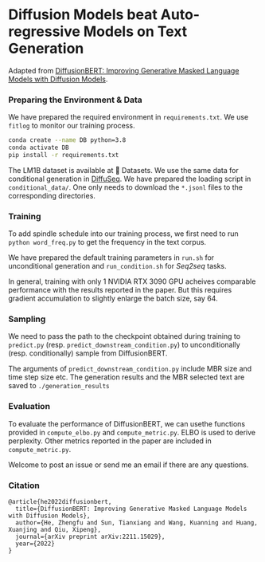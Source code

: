 # Diffusion Models beat Auto-regressive Models on Text Generation

Adapted from [DiffusionBERT: Improving Generative Masked Language Models with Diffusion Models](https://arxiv.org/abs/2211.15029).


### Preparing the Environment & Data

We have prepared the required environment in `requirements.txt`. We use `fitlog` to monitor our training process.

```bash
conda create --name DB python=3.8
conda activate DB
pip install -r requirements.txt
```

The LM1B dataset is available at 🤗 Datasets. We use the same data for conditional generation in [DiffuSeq](https://github.com/Shark-NLP/DiffuSeq). We have prepared the loading script in `conditional_data/`. One only needs to download the `*.jsonl` files to the corresponding directories.

### Training

To add spindle schedule into our training process, we first need to run `python word_freq.py` to get the frequency in the text corpus.

We have prepared the default training parameters in `run.sh` for unconditional generation and `run_condition.sh` for *Seq2seq* tasks.

In general, training with only 1 NVIDIA RTX 3090 GPU acheives comparable performance with the results reported in the paper. But this requires gradient accumulation to slightly enlarge the batch size, say 64.

### Sampling

We need to pass the path to the checkpoint obtained during training to `predict.py` (resp. `predict_downstream_condition.py`) to unconditionally (resp. conditionally) sample from DiffusionBERT.

The arguments of `predict_downstream_condition.py` include MBR size and time step size etc. The generation results and the MBR selected text are saved to `./generation_results`

### Evaluation

To evaluate the performance of DiffusionBERT, we can usethe functions provided in `compute_elbo.py` and `compute_metric.py`. ELBO is used to derive perplexity. Other metrics reported in the paper are included in `compute_metric.py`.



Welcome to post an issue or send me an email if there are any questions.

### Citation

```
@article{he2022diffusionbert,
  title={DiffusionBERT: Improving Generative Masked Language Models with Diffusion Models},
  author={He, Zhengfu and Sun, Tianxiang and Wang, Kuanning and Huang, Xuanjing and Qiu, Xipeng},
  journal={arXiv preprint arXiv:2211.15029},
  year={2022}
}
```
